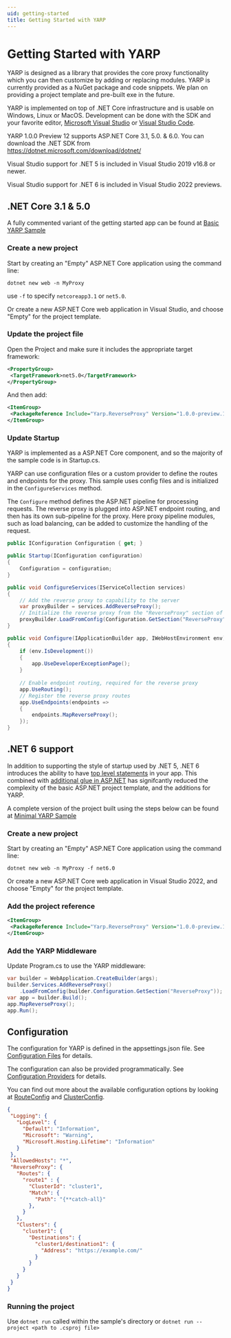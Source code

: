 ```yaml
---
uid: getting-started
title: Getting Started with YARP
---
```


# Getting Started with YARP

YARP is designed as a library that provides the core proxy functionality which you can then customize by adding or replacing modules. YARP is currently provided as a NuGet package and code snippets. We plan on providing a project template and pre-built exe in the future. 

YARP is implemented on top of .NET Core infrastructure and is usable on Windows, Linux or MacOS. Development can be done with the SDK and your favorite editor, [Microsoft Visual Studio](https://visualstudio.microsoft.com/vs/) or [Visual Studio Code](https://code.visualstudio.com/).

YARP 1.0.0 Preview 12 supports ASP.NET Core 3.1, 5.0. & 6.0. You can download the .NET SDK from https://dotnet.microsoft.com/download/dotnet/

Visual Studio support for .NET 5 is included in Visual Studio 2019 v16.8 or newer.

Visual Studio support for .NET 6 is included in Visual Studio 2022 previews.


## .NET Core 3.1 & 5.0

A fully commented variant of the getting started app can be found at [Basic YARP Sample](https://github.com/microsoft/reverse-proxy/tree/main/samples/BasicYarpSample)

### Create a new project

Start by creating an "Empty" ASP.NET Core application using the command line:

```
dotnet new web -n MyProxy 
```

use `-f` to specify `netcoreapp3.1` or `net5.0`.

Or create a new ASP.NET Core web application in Visual Studio, and choose "Empty" for the project template. 

### Update the project file

Open the Project and make sure it includes the appropriate target framework: 
 
 ```XML
<PropertyGroup>
  <TargetFramework>net5.0</TargetFramework>
</PropertyGroup> 
```

And then add:
 
 ```XML
<ItemGroup> 
  <PackageReference Include="Yarp.ReverseProxy" Version="1.0.0-preview.12.*" />
</ItemGroup> 
```

### Update Startup

YARP is implemented as a ASP.NET Core component, and so the majority of the sample code is in Startup.cs. 

YARP can use configuration files or a custom provider to define the routes and endpoints for the proxy. This sample uses config files and is initialized in the `ConfigureServices` method. 

The `Configure` method defines the ASP.NET pipeline for processing requests. The reverse proxy is plugged into ASP.NET endpoint routing, and then has its own sub-pipeline for the proxy. Here proxy pipeline modules, such as load balancing, can be added to customize the handling of the request. 

```C#
public IConfiguration Configuration { get; }

public Startup(IConfiguration configuration)
{
    Configuration = configuration;
}

public void ConfigureServices(IServiceCollection services) 
{ 
    // Add the reverse proxy to capability to the server
    var proxyBuilder = services.AddReverseProxy();
    // Initialize the reverse proxy from the "ReverseProxy" section of configuration
    proxyBuilder.LoadFromConfig(Configuration.GetSection("ReverseProxy"));
} 

public void Configure(IApplicationBuilder app, IWebHostEnvironment env)
{
    if (env.IsDevelopment())
    {
        app.UseDeveloperExceptionPage();
    }
    
    // Enable endpoint routing, required for the reverse proxy
    app.UseRouting();
    // Register the reverse proxy routes
    app.UseEndpoints(endpoints => 
    {
        endpoints.MapReverseProxy(); 
    }); 
} 
```
 
## .NET 6 support

In addition to supporting the style of startup used by .NET 5, .NET 6 introduces the ability to have [top level statements](https://docs.microsoft.com/en-us/dotnet/csharp/fundamentals/program-structure/top-level-statements) in your app. This combined with [additional glue in ASP.NET](https://devblogs.microsoft.com/aspnet/asp-net-core-updates-in-net-6-preview-4/#introducing-minimal-apis) has signifcantly reduced the complexity of the basic ASP.NET project template, and the additions for YARP.

A complete version of the project built using the steps below can be found at [Minimal YARP Sample](https://github.com/microsoft/reverse-proxy/tree/main/samples/ReverseProxy.Minimal.Sample)

### Create a new project

Start by creating an "Empty" ASP.NET Core application using the command line:

```Console
dotnet new web -n MyProxy -f net6.0
```

Or create a new ASP.NET Core web application in Visual Studio 2022, and choose "Empty" for the project template. 

### Add the project reference

 ```XML
<ItemGroup> 
  <PackageReference Include="Yarp.ReverseProxy" Version="1.0.0-preview.12.*" />
</ItemGroup> 
```

### Add the YARP Middleware

Update Program.cs to use the YARP middleware:

```C#
var builder = WebApplication.CreateBuilder(args);
builder.Services.AddReverseProxy()
    .LoadFromConfig(builder.Configuration.GetSection("ReverseProxy"));
var app = builder.Build();
app.MapReverseProxy();
app.Run();
```

## Configuration 

The configuration for YARP is defined in the appsettings.json file. See [Configuration Files](config-files.md) for details.

The configuration can also be provided programmatically. See [Configuration Providers](config-providers.md) for details.

You can find out more about the available configuration options by looking at [RouteConfig](xref:Yarp.ReverseProxy.Configuration.RouteConfig) and [ClusterConfig](xref:Yarp.ReverseProxy.Configuration.ClusterConfig).
 
 ```JSON
 {
  "Logging": {
    "LogLevel": {
      "Default": "Information",
      "Microsoft": "Warning",
      "Microsoft.Hosting.Lifetime": "Information"
    }
  },
  "AllowedHosts": "*",
  "ReverseProxy": {
    "Routes": {
      "route1" : {
        "ClusterId": "cluster1",
        "Match": {
          "Path": "{**catch-all}"
        },
      }
    },
    "Clusters": {
      "cluster1": {
        "Destinations": {
          "cluster1/destination1": {
            "Address": "https://example.com/"
          }
        }
      }
    }
  }
}
```

### Running the project

Use `dotnet run` called within the sample's directory or `dotnet run --project <path to .csproj file>`
